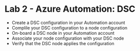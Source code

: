# Lab 2 - Azure Automation: DSC

* Create a DSC configuration in your Automation account
* Complile your DSC configuration to a node configuration
* On-board a DSC node in your Automation account
* Associate your node configuration with your DSC node
* Verify that the DSC node applies the configuration
